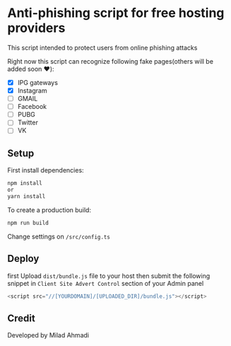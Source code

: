 # Anti-phishing script for free hosting providers
This script intended to protect users from online phishing attacks

Right now this script can recognize following fake pages(others will be added soon ❤️):
- [x] IPG gateways
- [x] Instagram
- [ ] GMAIL
- [ ] Facebook
- [ ] PUBG
- [ ] Twitter
- [ ] VK

## Setup
First install dependencies:

```sh
npm install
or
yarn install
```

To create a production build:

```sh
npm run build
```

Change settings on `/src/config.ts`

## Deploy
first Upload `dist/bundle.js` file to your host
then submit the following snippet in `Client Site Advert Control` section of your Admin panel 

```js
<script src="//[YOURDOMAIN]/[UPLOADED_DIR]/bundle.js"></script> 
```

## Credit
Developed by Milad Ahmadi
